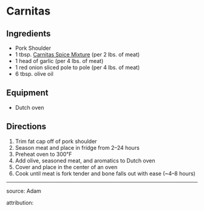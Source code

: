 # Carnitas

## Ingredients

- Pork Shoulder
- 1 tbsp. [Carnitas Spice Mixture](carnitas-spice-mixture.md) (per 2 lbs. of meat)
- 1 head of garlic (per 4 lbs. of meat)
- 1 red onion sliced pole to pole (per 4 lbs. of meat)
- 6 tbsp. olive oil

## Equipment

- Dutch oven

## Directions

1. Trim fat cap off of pork shoulder
2. Season meat and place in fridge from 2–24 hours 
3. Preheat oven to 300℉
4. Add olive, seasoned meat, and aromatics to Dutch oven
5. Cover and place in the center of an oven
6. Cook until meat is fork tender and bone falls out with ease (~4–8 hours) 

---

source: Adam

attribution: 